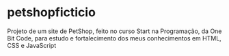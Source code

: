 # petshopficticio
Projeto de um site de PetShop, feito no curso Start na Programação, da One Bit Code, para estudo e fortalecimento dos meus conhecimentos em HTML, CSS e JavaScript

